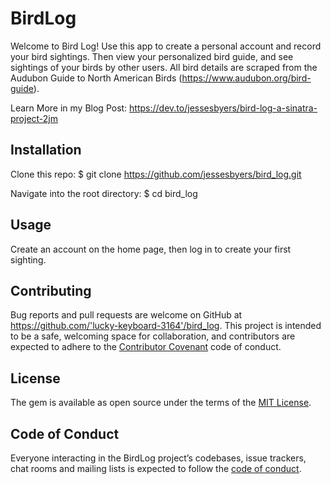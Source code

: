 # BirdLog

Welcome to Bird Log! Use this app to create a personal account and record your bird sightings. Then view your personalized bird guide, and see sightings of your birds by other users. All bird details are scraped from the Audubon Guide to North American Birds (https://www.audubon.org/bird-guide). 

Learn More in my Blog Post: https://dev.to/jessesbyers/bird-log-a-sinatra-project-2jm

## Installation

Clone this repo:
    $ git clone https://github.com/jessesbyers/bird_log.git

Navigate into the root directory:
    $ cd bird_log

## Usage

Create an account on the home page, then log in to create your first sighting.

## Contributing

Bug reports and pull requests are welcome on GitHub at https://github.com/'lucky-keyboard-3164'/bird_log. This project is intended to be a safe, welcoming space for collaboration, and contributors are expected to adhere to the [Contributor Covenant](http://contributor-covenant.org) code of conduct.

## License

The gem is available as open source under the terms of the [MIT License](https://opensource.org/licenses/MIT).

## Code of Conduct

Everyone interacting in the BirdLog project’s codebases, issue trackers, chat rooms and mailing lists is expected to follow the [code of conduct](https://github.com/'lucky-keyboard-3164'/bird_log/blob/master/CODE_OF_CONDUCT.md).
